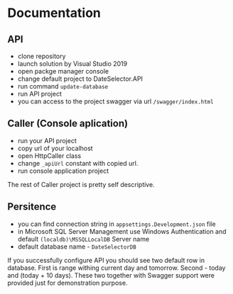 # Documentation

## API
- clone repository
- launch solution by Visual Studio 2019
- open packge manager console
- change default project to DateSelector.API
- run command `update-database`
- run API project
- you can access to the project swagger via url `/swagger/index.html`

## Caller (Console aplication)
- run your API project
- copy url of your localhost
- open HttpCaller class
- change `_apiUrl` constant with copied url.
- run console application project

The rest of Caller project is pretty self descriptive.

## Persitence
- you can find connection string in `appsettings.Development.json` file
- in Microsoft SQL Server Management use Windows Authentication and default `(localdb)\MSSQLLocalDB` Server name
- default database name - `DateSelectorDB`

If you successfully configure API you should see two default row in database. 
First is range withing current day and tomorrow.
Second - today and (today + 10 days).
These two together with Swagger support were provided just for demonstration purpose.
